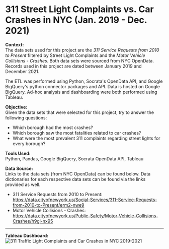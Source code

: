 # 311 Street Light Complaints vs. Car Crashes in NYC (Jan. 2019 - Dec. 2021)

**Context:**\
The data sets used for this project are the *311 Service Requests from 2010 to Present* filtered by Street Light Complaints and the *Motor Vehicle Collisions - Crashes*. Both data sets were sourced from NYC OpenData. Records used in this project are dated between January 2019 and December 2021.

The ETL was performed using Python, Socrata's OpenData API, and Google BigQuery's python connector packages and API. Data is hosted on Google BigQuery. Ad-hoc analysis and dashboarding were both performed using Tableau.

**Objective:**\
Given the data sets that were selected for this project, try to answer the following questions:
- Which borough had the most crashes?
- Which borough saw the most fatalities related to car crashes?
- What were the most prevalent 311 complaints regarding street lights for every borough?

**Tools Used:**\
Python, Pandas, Google BigQuery, Socrata OpenData API, Tableau

**Data Source:**\
Links to the data sets (from NYC OpenData) can be found below. Data dictionaries for each respective data sets can be found via the links provided as well.
- 311 Service Requests from 2010 to Present: https://data.cityofnewyork.us/Social-Services/311-Service-Requests-from-2010-to-Present/erm2-nwe9
- Motor Vehicle Collisions - Crashes: https://data.cityofnewyork.us/Public-Safety/Motor-Vehicle-Collisions-Crashes/h9gi-nx95

---

**Tableau Dashboard:**\
![311 Traffic Light Complaints and Car Crashes in NYC 2019-2021](https://user-images.githubusercontent.com/82073881/151912103-e0b331ad-9547-4dd5-9044-082b7ebdbaf1.png)
